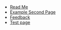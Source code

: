 - [Read Me](README)
- [Example Second Page](second-page)
- [Feedback](feedback)
- [Test page](testpage)

